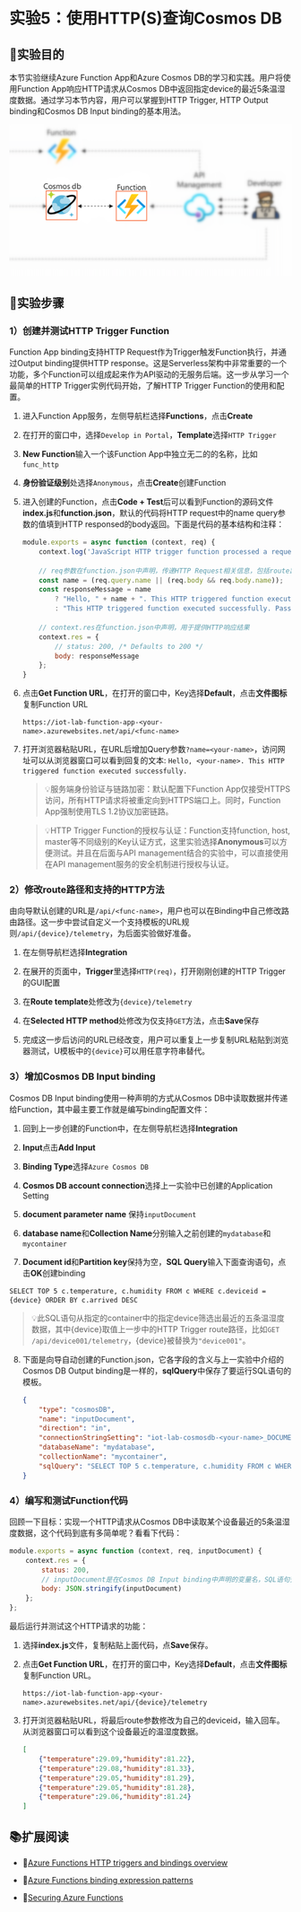 # 实验5：使用HTTP(S)查询Cosmos DB

## 🎯实验目的

本节实验继续Azure Function App和Azure Cosmos DB的学习和实践。用户将使用Function App响应HTTP请求从Cosmos DB中返回指定device的最近5条温湿度数据。通过学习本节内容，用户可以掌握到HTTP Trigger, HTTP Output binding和Cosmos DB Input binding的基本用法。

![](images/lab5.png)

## 🧪实验步骤

### 1）创建并测试HTTP Trigger Function

Function App binding支持HTTP Request作为Trigger触发Function执行，并通过Output binding提供HTTP response。这是Serverless架构中非常重要的一个功能，多个Function可以组成起来作为API驱动的无服务后端。这一步从学习一个最简单的HTTP Trigger实例代码开始，了解HTTP Trigger Function的使用和配置。

1. 进入Function App服务，左侧导航栏选择**Functions**，点击**Create**

2. 在打开的窗口中，选择`Develop in Portal`，**Template**选择`HTTP Trigger`

3. **New Function**输入一个该Function App中独立无二的的名称，比如`func_http`

4. **身份验证级别**处选择`Anonymous`，点击**Create**创建Function

5. 进入创建的Function，点击**Code + Test**后可以看到Function的源码文件**index.js**和**function.json**，默认的代码将HTTP request中的name query参数的值填到HTTP responsed的body返回。下面是代码的基本结构和注释：

    ```javascript
    module.exports = async function (context, req) {
        context.log('JavaScript HTTP trigger function processed a request.');

        // req参数在function.json中声明，传递HTTP Request相关信息，包括route路径, query参数和body等
        const name = (req.query.name || (req.body && req.body.name));
        const responseMessage = name
            ? "Hello, " + name + ". This HTTP triggered function executed successfully."
            : "This HTTP triggered function executed successfully. Pass a name in the query string or in the request body for a personalized response.";

        // context.res在function.json中声明，用于提供HTTP响应结果
        context.res = {
            // status: 200, /* Defaults to 200 */
            body: responseMessage
        };
    }
    ```

6. 点击**Get Function URL**，在打开的窗口中，Key选择**Default**，点击**文件图标**复制Function URL

    ```
    https://iot-lab-function-app-<your-name>.azurewebsites.net/api/<func-name>
    ```

7. 打开浏览器粘贴URL，在URL后增加Query参数`?name=<your-name>`，访问网址可以从浏览器窗口可以看到回复的文本: `Hello, <your-name>. This HTTP triggered function executed successfully.`

    > 💡服务端身份验证与链路加密：默认配置下Function App仅接受HTTPS访问，所有HTTP请求将被重定向到HTTPS端口上。同时，Function App强制使用TLS 1.2协议加密链路。

    > 💡HTTP Trigger Function的授权与认证：Function支持function, host, master等不同级别的Key认证方式，这里实验选择**Anonymous**可以方便测试。并且在后面与API management结合的实验中，可以直接使用在API management服务的安全机制进行授权与认证。

### 2）修改route路径和支持的HTTP方法

由向导默认创建的URL是`/api/<func-name>`，用户也可以在Binding中自己修改路由路径。这一步中尝试自定义一个支持模板的URL规则`/api/{device}/telemetry`，为后面实验做好准备。

1. 在左侧导航栏选择**Integration**

2. 在展开的页面中，**Trigger**里选择`HTTP(req)`，打开刚刚创建的HTTP Trigger的GUI配置

3. 在**Route template**处修改为`{device}/telemetry`

4. 在**Selected HTTP method**处修改为仅支持`GET`方法，点击**Save**保存

5. 完成这一步后访问的URL已经改变，用户可以重复上一步复制URL粘贴到浏览器测试，U模板中的`{device}`可以用任意字符串替代。

### 3）增加Cosmos DB Input binding

Cosmos DB Input binding使用一种声明的方式从Cosmos DB中读取数据并传递给Function，其中最主要工作就是编写binding配置文件：

1. 回到上一步创建的Function中，在左侧导航栏选择**Integration**

2. **Input**点击**Add Input**

3. **Binding Type**选择`Azure Cosmos DB`

4. **Cosmos DB account connection**选择上一实验中已创建的Application Setting

5. **document parameter name** 保持`inputDocument`

6. **database name**和**Collection Name**分别输入之前创建的`mydatabase`和`mycontainer`

7. **Document id**和**Partition key**保持为空，**SQL Query**输入下面查询语句，点击**OK**创建binding

```
SELECT TOP 5 c.temperature, c.humidity FROM c WHERE c.deviceid = {device} ORDER BY c.arrived DESC
```

> 💡此SQL语句从指定的container中的指定device筛选出最近的五条温湿度数据，其中{device}取值上一步中的HTTP Trigger route路径，比如`GET /api/device001/telemetry`，{device}被替换为`"device001"`。

8. 下面是向导自动创建的Function.json，它各字段的含义与上一实验中介绍的Cosmos DB Output binding是一样的，**sqlQuery**中保存了要运行SQL语句的模板。

    ```json
    {
        "type": "cosmosDB",
        "name": "inputDocument",
        "direction": "in",
        "connectionStringSetting": "iot-lab-cosmosdb-<your-name>_DOCUMENTDB",
        "databaseName": "mydatabase",
        "collectionName": "mycontainer",
        "sqlQuery": "SELECT TOP 5 c.temperature, c.humidity FROM c WHERE c.deviceid = {device} ORDER BY c.arrived DESC",
    }
    ```

### 4）编写和测试Function代码

回顾一下目标：实现一个HTTP请求从Cosmos DB中读取某个设备最近的5条温湿度数据，这个代码到底有多简单呢？看看下代码：

```javascript
module.exports = async function (context, req, inputDocument) {
    context.res = {
        status: 200,
        // inputDocument是在Cosmos DB Input binding中声明的变量名，SQL语句查询到结果会通过它传递给Function
        body: JSON.stringify(inputDocument)
    };
};
```

最后运行并测试这个HTTP请求的功能：

1. 选择**index.js**文件，复制粘贴上面代码，点**Save**保存。

2. 点击**Get Function URL**，在打开的窗口中，Key选择**Default**，点击**文件图标**复制Function URL。

    ```
    https://iot-lab-function-app-<your-name>.azurewebsites.net/api/{device}/telemetry
    ```

3. 打开浏览器粘贴URL，将最后route参数修改为自己的deviceid，输入回车。从浏览器窗口可以看到这个设备最近的温湿度数据。

    ```json
    [
        {"temperature":29.09,"humidity":81.22}, 
        {"temperature":29.08,"humidity":81.33},
        {"temperature":29.05,"humidity":81.29},
        {"temperature":29.05,"humidity":81.28},
        {"temperature":29.06,"humidity":81.24}
    ]
    ```

## 📚扩展阅读

- 🔗[Azure Functions HTTP triggers and bindings overview](https://docs.microsoft.com/en-us/azure/azure-functions/functions-bindings-http-webhook?tabs=in-process%2Cfunctionsv2&pivots=programming-language-javascript)

- 🔗[Azure Functions binding expression patterns](https://docs.microsoft.com/en-us/azure/azure-functions/functions-bindings-expressions-patterns)

- 🔗[Securing Azure Functions](https://docs.microsoft.com/en-us/azure/azure-functions/security-concepts?tabs=v4)